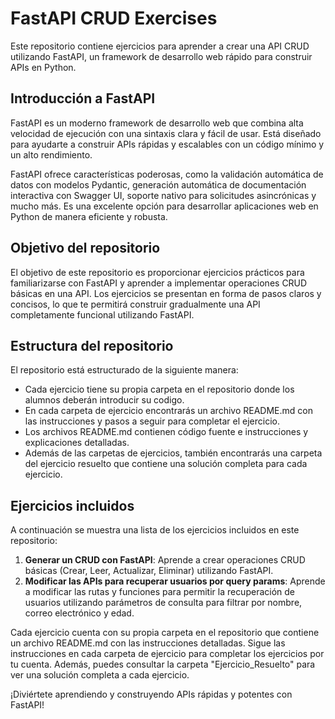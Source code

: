 # FastAPI CRUD Exercises

Este repositorio contiene ejercicios para aprender a crear una API CRUD utilizando FastAPI, un framework de desarrollo web rápido para construir APIs en Python.

## Introducción a FastAPI

FastAPI es un moderno framework de desarrollo web que combina alta velocidad de ejecución con una sintaxis clara y fácil de usar. Está diseñado para ayudarte a construir APIs rápidas y escalables con un código mínimo y un alto rendimiento.

FastAPI ofrece características poderosas, como la validación automática de datos con modelos Pydantic, generación automática de documentación interactiva con Swagger UI, soporte nativo para solicitudes asincrónicas y mucho más. Es una excelente opción para desarrollar aplicaciones web en Python de manera eficiente y robusta.

## Objetivo del repositorio

El objetivo de este repositorio es proporcionar ejercicios prácticos para familiarizarse con FastAPI y aprender a implementar operaciones CRUD básicas en una API. Los ejercicios se presentan en forma de pasos claros y concisos, lo que te permitirá construir gradualmente una API completamente funcional utilizando FastAPI.

## Estructura del repositorio

El repositorio está estructurado de la siguiente manera:

- Cada ejercicio tiene su propia carpeta en el repositorio donde los alumnos deberán introducir su codigo.
- En cada carpeta de ejercicio encontrarás un archivo README.md con las instrucciones y pasos a seguir para completar el ejercicio.
- Los archivos README.md contienen código fuente e instrucciones y explicaciones detalladas.
- Además de las carpetas de ejercicios, también encontrarás una carpeta del ejercicio resuelto que contiene una solución completa para cada ejercicio.

## Ejercicios incluidos

A continuación se muestra una lista de los ejercicios incluidos en este repositorio:

1. **Generar un CRUD con FastAPI**: Aprende a crear operaciones CRUD básicas (Crear, Leer, Actualizar, Eliminar) utilizando FastAPI.
2. **Modificar las APIs para recuperar usuarios por query params**: Aprende a modificar las rutas y funciones para permitir la recuperación de usuarios utilizando parámetros de consulta para filtrar por nombre, correo electrónico y edad.

Cada ejercicio cuenta con su propia carpeta en el repositorio que contiene un archivo README.md con las instrucciones detalladas. Sigue las instrucciones en cada carpeta de ejercicio para completar los ejercicios por tu cuenta. Además, puedes consultar la carpeta "Ejercicio_Resuelto" para ver una solución completa a cada ejercicio.

¡Diviértete aprendiendo y construyendo APIs rápidas y potentes con FastAPI!
